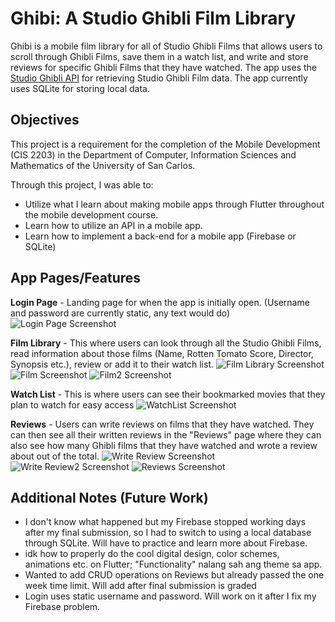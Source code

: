 # Ghibi: A Studio Ghibli Film Library

Ghibi is a mobile film library for all of Studio Ghibli Films that allows users to scroll through Ghibli Films, save them in a watch list, and write and store reviews for specific Ghibli Films that they have watched.
The app uses the [Studio Ghibli API](https://github.com/user/repo/blob/branch/other_file.md) for retrieving Studio Ghibli Film data.
The app currently uses SQLite for storing local data.

## Objectives
This project is a requirement for the completion of the Mobile Development (CIS 2203) in the Department of Computer, Information Sciences and Mathematics of the University of San Carlos.

Through this project, I was able to:
- Utilize what I learn about making mobile apps through Flutter throughout the mobile development course.
- Learn how to utilize an API in a mobile app.
- Learn how to implement a back-end for a mobile app (Firebase or SQLite)

## App Pages/Features
__Login Page__ - Landing page for when the app is initially open. (Username and password are currently static, any text would do)
![Login Page Screenshot](https://github.com/j-Tinga/Ghibli-Film-Reviewer/blob/main/Ghibi%20Screenshots/Login.JPG?raw=true)

__Film Library__  - This where users can look through all the Studio Ghibli Films, read information about those films (Name,  Rotten Tomato Score, Director, Synopsis etc.), review or add it to their watch list.
![Film Library Screenshot](https://github.com/j-Tinga/Ghibli-Film-Reviewer/blob/main/Ghibi%20Screenshots/FilmLibrary.JPG?raw=true)
![Film Screenshot](https://github.com/j-Tinga/Ghibli-Film-Reviewer/blob/main/Ghibi%20Screenshots/FilmPage.JPG?raw=true)
![Film2 Screenshot](https://github.com/j-Tinga/Ghibli-Film-Reviewer/blob/main/Ghibi%20Screenshots/FilmPage2.JPG?raw=true)

__Watch List__ - This is where users can see their bookmarked movies that they plan to watch for easy access
![WatchList Screenshot](https://github.com/j-Tinga/Ghibli-Film-Reviewer/blob/main/Ghibi%20Screenshots/WatchList.JPG?raw=true)

__Reviews__ - Users can write reviews on films that they have watched. They can then see all their written reviews in the "Reviews" page where they can also see how many Ghibli films that they have watched and wrote a review about out of the total.
![Write Review Screenshot](https://github.com/j-Tinga/Ghibli-Film-Reviewer/blob/main/Ghibi%20Screenshots/WriteReviewPage.JPG?raw=true)
![Write Review2 Screenshot](https://github.com/j-Tinga/Ghibli-Film-Reviewer/blob/main/Ghibi%20Screenshots/WriteReviewPage2.JPG?raw=true)
![Reviews Screenshot](https://github.com/j-Tinga/Ghibli-Film-Reviewer/blob/main/Ghibi%20Screenshots/ReviewPage.JPG?raw=true)

## Additional Notes (Future Work)
- I don't know what happened but my Firebase stopped working days after my final submission, so I had to switch to using a local database through SQLite. Will have to practice and learn more about Firebase.
- idk how to properly do the cool digital design, color schemes, animations etc. on Flutter; "Functionality" nalang sah ang theme sa app. 
- Wanted to add CRUD operations on Reviews but already passed the one week time limit. Will add after final submission is graded
- Login uses static username and password. Will work on it after I fix my Firebase problem.
